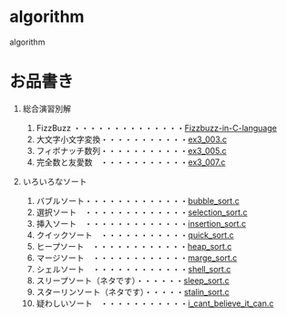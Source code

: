 # algorithm
algorithm

# お品書き
1. 総合演習別解
    1. FizzBuzz ・・・・・・・・・・・・・・[Fizzbuzz-in-C-language](https://github.com/h-nitobe/Fizzbuzz-in-C-language/blob/main/README.md)
    1. 大文字小文字変換・・・・・・・・・・・[ex3_003.c](ex3_003.c)
    1. フィボナッチ数列・・・・・・・・・・・[ex3_005.c](ex3_005.c)
    1. 完全数と友愛数　・・・・・・・・・・・[ex3_007.c](ex3_007.c)

1. いろいろなソート
    1. バブルソート・・・・・・・・・・・・・[bubble_sort.c](bubble_sort.c)
    1. 選択ソート　・・・・・・・・・・・・・[selection_sort.c](selection_sort.c)
    1. 挿入ソート　・・・・・・・・・・・・・[insertion_sort.c](insertion_sort.c)
    1. クイックソート　・・・・・・・・・・・[quick_sort.c](quick_sort.c)
    1. ヒープソート　・・・・・・・・・・・・[heap_sort.c](heap_sort.c)
    1. マージソート　・・・・・・・・・・・・[marge_sort.c](marge_sort.c)
    1. シェルソート　・・・・・・・・・・・・[shell_sort.c](shell_sort.c)
    1. スリープソート（ネタです）・・・・・・[sleep_sort.c](sleep_sort.c)
    1. スターリンソート（ネタです）・・・・・[stalin_sort.c](stalin_sort.c)
    1. 疑わしいソート　・・・・・・・・・・・[i_cant_believe_it_can.c](i_cant_believe_it_can.c)
